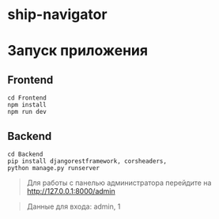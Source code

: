 # ship-navigator

# Запуск приложения

## Frontend

```
cd Frontend
npm install
npm run dev
```

## Backend

```
cd Backend
pip install djangorestframework, corsheaders, 
python manage.py runserver
```

> Для работы с панелью администратора перейдите на http://127.0.0.1:8000/admin 

> Данные для входа: admin, 1
